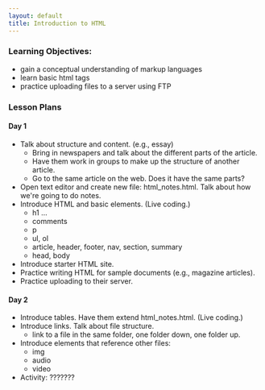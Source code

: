 ```yaml
---
layout: default
title: Introduction to HTML
---
```


### Learning Objectives:

- gain a conceptual understanding of markup languages
- learn basic html tags
- practice uploading files to a server using FTP

### Lesson Plans

#### Day 1

- Talk about structure and content. (e.g., essay)
	- Bring in newspapers and talk about the different parts of the article.
	- Have them work in groups to make up the structure of another article.
	- Go to the same article on the web. Does it have the same parts?
- Open text editor and create new file: html_notes.html. Talk about how we're going to do notes.
- Introduce HTML and basic elements. (Live coding.)
	- h1 ... 
	- comments
	- p
	- ul, ol
	- article, header, footer, nav, section, summary
	- head, body
- Introduce starter HTML site.
- Practice writing HTML for sample documents (e.g., magazine articles).
- Practice uploading to their server.

#### Day 2

- Introduce tables. Have them extend html_notes.html. (Live coding.)
- Introduce links. Talk about file structure.
	- link to a file in the same folder, one folder down, one folder up.
- Introduce elements that reference other files:
	- img
	- audio
	- video
- Activity: ???????
